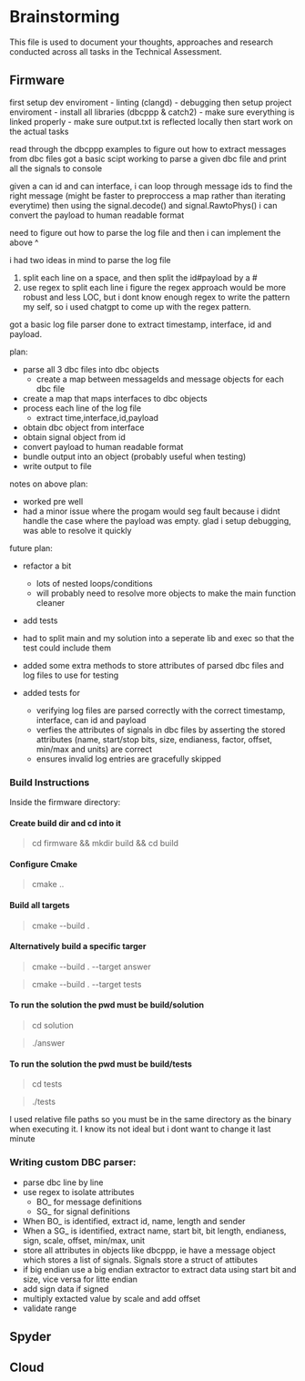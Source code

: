 # Brainstorming

This file is used to document your thoughts, approaches and research conducted across all tasks in the Technical Assessment.



## Firmware
first setup dev enviroment
    - linting (clangd)
    - debugging 
then setup project enviroment
    - install all libraries (dbcppp & catch2)
    - make sure everything is linked properly
    - make sure output.txt is reflected locally
then start work on the actual tasks

read through the dbcppp examples to figure out how to extract messages from dbc files
got a basic scipt working to parse a given dbc file and print all the signals to console

given a can id and can interface, i can loop through message ids to find the right message (might be faster to preproccess a map rather than iterating everytime)
then using the signal.decode() and signal.RawtoPhys() i can convert the payload to human readable format

need to figure out how to parse the log file and then i can implement the above ^

i had two ideas in mind to parse the log file
1. split each line on a space, and then split the id#payload by a #
2. use regex to split each line
i figure the regex approach would be more robust and less LOC, but i dont know enough regex to write the pattern my self, so i used chatgpt to come up with the regex pattern.

got a basic log file parser done to extract timestamp, interface, id and payload.

plan:
- parse all 3 dbc files into dbc objects 
    - create a map between messageIds and message objects for each dbc file
- create a map that maps interfaces to dbc objects
- process each line of the log file
    - extract time,interface,id,payload
- obtain dbc object from interface
- obtain signal object from id 
- convert payload to human readable format
- bundle output into an object (probably useful when testing)
- write output to file 

notes on above plan:
- worked pre well
- had a minor issue where the progam would seg fault because i didnt handle the case where the payload was empty. glad i setup debugging, was able to resolve it quickly

future plan:
- refactor a bit
    - lots of nested loops/conditions
    - will probably need to resolve more objects to make the main function cleaner
- add tests


- had to split main and my solution into a seperate lib and exec so that the test could include them
- added some extra methods to store attributes of parsed dbc files and log files to use for testing
- added tests for
    - verifying log files are parsed correctly with the correct timestamp, interface, can id and payload
    - verfies the attributes of signals in dbc files by asserting the stored attributes (name, start/stop bits, size, endianess, factor, offset, min/max and units) are correct
    - ensures invalid log entries are gracefully skipped

### Build Instructions
Inside the firmware directory:
#### Create build dir and cd into it
> cd firmware && mkdir build && cd build
#### Configure Cmake
> cmake ..
#### Build all targets
> cmake --build . 
#### Alternatively build a specific targer
> cmake --build . --target answer

> cmake --build . --target tests
#### To run the solution the pwd must be build/solution
> cd solution

> ./answer
#### To run the solution the pwd must be build/tests
> cd tests

> ./tests

I used relative file paths so you must be in the same directory as the binary when executing it. I know its not ideal but i dont want to change it last minute


### Writing custom DBC parser:
 - parse dbc line by line
 - use regex to isolate attributes 
    - BO_ for message definitions
    - SG_ for signal definitions
- When BO_ is identified, extract id, name, length and sender
- When a SG_ is identified, extract name, start bit, bit length, endianess, sign, scale, offset, min/max, unit
- store all attributes in objects like dbcppp, ie have a message object which stores a list of signals. Signals store a struct of attibutes 
- if big endian use a big endian extractor to extract data using start bit and size, vice versa for litte endian
- add sign data if signed
- multiply extacted value by scale and add offset
- validate range 


## Spyder

## Cloud
